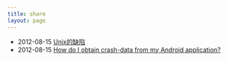 ```yaml
---
title: share
layout: page
---
```


<ul class="listing">
  <li class="listing-item">
    <time datetime="2012-08-15">2012-08-15</time>
    <a href="http://blog.sina.com.cn/s/blog_5d90e82f01014k5j.html" title="Unix的缺陷">Unix的缺陷</a>
  </li>
    <li class="listing-item">
    <time datetime="2012-08-15">2012-08-15</time>
    <a href="http://stackoverflow.com/questions/601503/how-do-i-obtain-crash-data-from-my-android-application" title="How do I obtain crash-data from my Android application?">How do I obtain crash-data from my Android application?</a>
  </li>
</ul>
